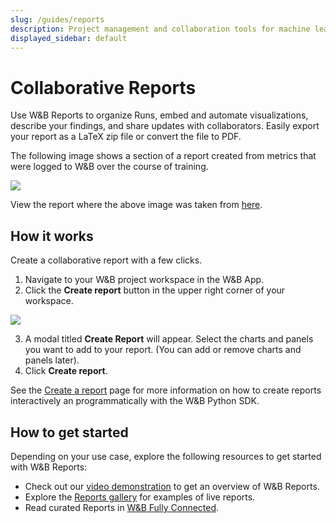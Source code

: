 ```yaml
---
slug: /guides/reports
description: Project management and collaboration tools for machine learning projects
displayed_sidebar: default
---
```


# Collaborative Reports

Use W&B Reports to organize Runs, embed and automate visualizations, describe your findings, and share updates with collaborators. Easily export your report as a LaTeX zip file or  convert the file to PDF.



<!-- {% embed url="https://www.youtube.com/watch?v=2xeJIv_K_eI" %} -->

The following image shows a section of a report created from metrics that were logged to W&B over the course of training. 

![](/images/reports/safe-lite-benchmark-with-comments.png)

View the report where the above image was taken from [here](https://wandb.ai/stacey/saferlife/reports/SafeLife-Benchmark-Experiments--Vmlldzo0NjE4MzM).

## How it works
Create a collaborative report with a few clicks.

1. Navigate to your W&B project workspace in the W&B App.
2. Click the **Create report** button in the upper right corner of your workspace.

![](/images/reports/create_a_report_button.png)

3. A modal titled **Create Report** will appear. Select the charts and panels you want to add to your report. (You can add or remove charts and panels later).
4. Click **Create report**. 


See the [Create a report](./create-a-report.md) page for more information on how to create reports interactively an programmatically with the W&B Python SDK.

## How to get started
Depending on your use case, explore the following resources to get started with W&B Reports:

* Check out our [video demonstration](https://www.youtube.com/watch?v=2xeJIv\_K\_eI) to get an overview of W&B Reports.
* Explore the [Reports gallery](./reports-gallery.md) for examples of live reports.
* Read curated Reports in [W&B Fully Connected](http://wandb.me/fc).
